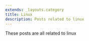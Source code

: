 ```yaml
---
extends: _layouts.category
title: Linux
description: Posts related to linux
---
```


These posts are all related to linux
